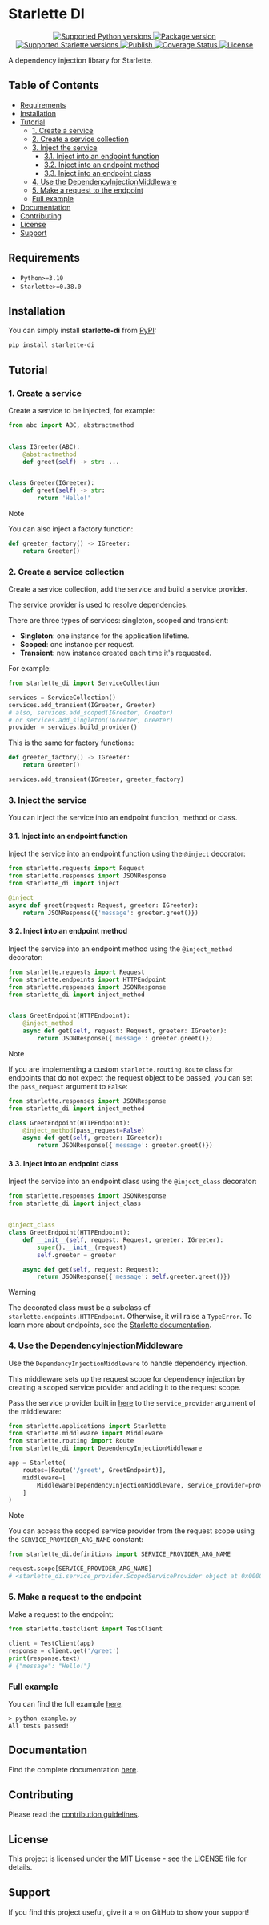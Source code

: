 <!-- omit in toc -->
# Starlette DI

<p align="center">
    <a href="https://pypi.org/project/starlette-di" target="_blank">
        <img src="https://img.shields.io/pypi/pyversions/starlette-di" alt="Supported Python versions">
    </a>
    <a href="https://pypi.org/project/starlette-di" target="_blank">
        <img src="https://img.shields.io/pypi/v/starlette-di" alt="Package version">
    </a>
    <a href="https://pypi.org/project/starlette" target="_blank">
        <img src="https://img.shields.io/badge/Starlette-0.38.0%2B-orange" alt="Supported Starlette versions">
    </a>
    <a href="https://github.com/daireto/starlette-di/actions" target="_blank">
        <img src="https://github.com/daireto/starlette-di/actions/workflows/publish.yml/badge.svg" alt="Publish">
    </a>
    <a href='https://coveralls.io/github/daireto/starlette-di?branch=main'>
        <img src='https://coveralls.io/repos/github/daireto/starlette-di/badge.svg?branch=main' alt='Coverage Status' />
    </a>
    <a href="/LICENSE" target="_blank">
        <img src="https://img.shields.io/badge/License-MIT-green" alt="License">
    </a>
</p>

A dependency injection library for Starlette.

<!-- omit in toc -->
## Table of Contents
- [Requirements](#requirements)
- [Installation](#installation)
- [Tutorial](#tutorial)
    - [1. Create a service](#1-create-a-service)
    - [2. Create a service collection](#2-create-a-service-collection)
    - [3. Inject the service](#3-inject-the-service)
        - [3.1. Inject into an endpoint function](#31-inject-into-an-endpoint-function)
        - [3.2. Inject into an endpoint method](#32-inject-into-an-endpoint-method)
        - [3.3. Inject into an endpoint class](#33-inject-into-an-endpoint-class)
    - [4. Use the DependencyInjectionMiddleware](#4-use-the-dependencyinjectionmiddleware)
    - [5. Make a request to the endpoint](#5-make-a-request-to-the-endpoint)
    - [Full example](#full-example)
- [Documentation](#documentation)
- [Contributing](#contributing)
- [License](#license)
- [Support](#support)

## Requirements

- `Python>=3.10`
- `Starlette>=0.38.0`

## Installation

You can simply install **starlette-di** from
[PyPI](https://pypi.org/project/starlette-di/):

```bash
pip install starlette-di
```

## Tutorial

### 1. Create a service

Create a service to be injected, for example:

```python
from abc import ABC, abstractmethod


class IGreeter(ABC):
    @abstractmethod
    def greet(self) -> str: ...


class Greeter(IGreeter):
    def greet(self) -> str:
        return 'Hello!'
```

> [!NOTE]
> You can also inject a factory function:
> ```python
> def greeter_factory() -> IGreeter:
>     return Greeter()
> ```

### 2. Create a service collection

Create a service collection, add the service and build a service provider.

The service provider is used to resolve dependencies.

There are three types of services: singleton, scoped and transient:

- **Singleton**: one instance for the application lifetime.
- **Scoped**: one instance per request.
- **Transient**: new instance created each time it's requested.

For example:

```python
from starlette_di import ServiceCollection

services = ServiceCollection()
services.add_transient(IGreeter, Greeter)
# also, services.add_scoped(IGreeter, Greeter)
# or services.add_singleton(IGreeter, Greeter)
provider = services.build_provider()
```

This is the same for factory functions:

```python
def greeter_factory() -> IGreeter:
    return Greeter()

services.add_transient(IGreeter, greeter_factory)
```

### 3. Inject the service

You can inject the service into an endpoint function, method or class.

#### 3.1. Inject into an endpoint function

Inject the service into an endpoint function using the `@inject` decorator:

```python
from starlette.requests import Request
from starlette.responses import JSONResponse
from starlette_di import inject

@inject
async def greet(request: Request, greeter: IGreeter):
    return JSONResponse({'message': greeter.greet()})
```

#### 3.2. Inject into an endpoint method

Inject the service into an endpoint method using the `@inject_method` decorator:

```python
from starlette.requests import Request
from starlette.endpoints import HTTPEndpoint
from starlette.responses import JSONResponse
from starlette_di import inject_method


class GreetEndpoint(HTTPEndpoint):
    @inject_method
    async def get(self, request: Request, greeter: IGreeter):
        return JSONResponse({'message': greeter.greet()})
```

> [!NOTE]
> If you are implementing a custom `starlette.routing.Route` class for endpoints
> that do not expect the request object to be passed, you can set the
> `pass_request` argument to `False`:
> ```python
> from starlette.responses import JSONResponse
> from starlette_di import inject_method
>
> class GreetEndpoint(HTTPEndpoint):
>     @inject_method(pass_request=False)
>     async def get(self, greeter: IGreeter):
>         return JSONResponse({'message': greeter.greet()})
> ```

#### 3.3. Inject into an endpoint class

Inject the service into an endpoint class using the `@inject_class` decorator:

```python
from starlette.responses import JSONResponse
from starlette_di import inject_class


@inject_class
class GreetEndpoint(HTTPEndpoint):
    def __init__(self, request: Request, greeter: IGreeter):
        super().__init__(request)
        self.greeter = greeter

    async def get(self, request: Request):
        return JSONResponse({'message': self.greeter.greet()})
```

> [!WARNING]
> The decorated class must be a subclass of `starlette.endpoints.HTTPEndpoint`.
> Otherwise, it will raise a `TypeError`.
> To learn more about endpoints, see the
> [Starlette documentation](https://www.starlette.io/endpoints/).

### 4. Use the DependencyInjectionMiddleware

Use the `DependencyInjectionMiddleware` to handle dependency injection.

This middleware sets up the request scope for dependency injection by creating
a scoped service provider and adding it to the request scope.

Pass the service provider built in [here](#2-create-a-service-collection) to
the `service_provider` argument of the middleware:

```python
from starlette.applications import Starlette
from starlette.middleware import Middleware
from starlette.routing import Route
from starlette_di import DependencyInjectionMiddleware

app = Starlette(
    routes=[Route('/greet', GreetEndpoint)],
    middleware=[
        Middleware(DependencyInjectionMiddleware, service_provider=provider),
    ]
)
```

> [!NOTE]
> You can access the scoped service provider from the request scope using the
> `SERVICE_PROVIDER_ARG_NAME` constant:
> ```python
> from starlette_di.definitions import SERVICE_PROVIDER_ARG_NAME
>
> request.scope[SERVICE_PROVIDER_ARG_NAME]
> # <starlette_di.service_provider.ScopedServiceProvider object at 0x00000...>
> ```

### 5. Make a request to the endpoint

Make a request to the endpoint:

```python
from starlette.testclient import TestClient

client = TestClient(app)
response = client.get('/greet')
print(response.text)
# {"message": "Hello!"}
```

### Full example

You can find the full example [here](example.py).

```
> python example.py
All tests passed!
```

## Documentation

Find the complete documentation [here](https://daireto.github.io/starlette-di/).

## Contributing

Please read the [contribution guidelines](CONTRIBUTING.md).

## License

This project is licensed under the MIT License - see the [LICENSE](LICENSE)
file for details.

## Support

If you find this project useful, give it a ⭐ on GitHub to show your support!
